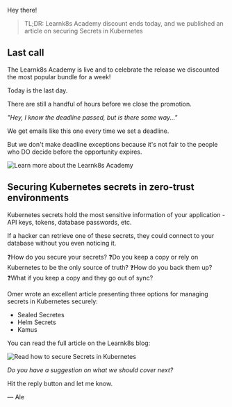 Hey there!

> TL;DR: Learnk8s Academy discount ends today, and we published an article on securing Secrets in Kubernetes

## Last call

The Learnk8s Academy is live and to celebrate the release we discounted the most popular bundle for a week!

Today is the last day.

There are still a handful of hours before we close the promotion.

_"Hey, I know the deadline passed, but is there some way..."_

We get emails like this one every time we set a deadline.

But we don't make deadline exceptions because it's not fair to the people who DO decide before the opportunity expires.

![Learn more about the Learnk8s Academy](https://learnk8s.io/academy "Learn more about the Learnk8s Academy")

## Securing Kubernetes secrets in zero-trust environments

Kubernetes secrets hold the most sensitive information of your application - API keys, tokens, database passwords, etc.

If a hacker can retrieve one of these secrets, they could connect to your database without you even noticing it.

❓How do you secure your secrets?
❓Do you keep a copy or rely on Kubernetes to be the only source of truth?
❓How do you back them up?
❓What if you keep a copy and they go out of sync?

Omer wrote an excellent article presenting three options for managing secrets in Kubernetes securely:

- Sealed Secretes
- Helm Secrets
- Kamus

You can read the full article on the Learnk8s blog:

![Read how to secure Secrets in Kubernetes](https://learnk8s.io/zero-trust-security-in-kubernetes/ "Read how to secure Secrets in Kubernetes")

_Do you have a suggestion on what we should cover next?_

Hit the reply button and let me know.

— Ale
